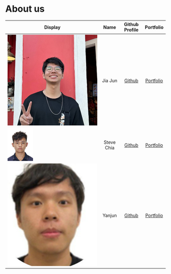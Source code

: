# About us
| Display                                  |    Name    |             Github Profile              |        Portfolio        |
|------------------------------------------|:----------:|:---------------------------------------:|:-----------------------:|
| ![jiajun.jpg](images/jiajun.jpg)         |  Jia Jun   | [Github](https://github.com/jiajun2002) | [Portfolio](jiajun2002) |
| <img src="images/steve.jpg" width="80"/> | Steve Chia | [Github](https://github.com/Stevexchia) | [Portfolio](stevexchia) |
| ![](images/yanjun.jpg)                   |   Yanjun   | [Github](https://github.com/xyanjun02)  | [Portfolio](xyanjun02)  |